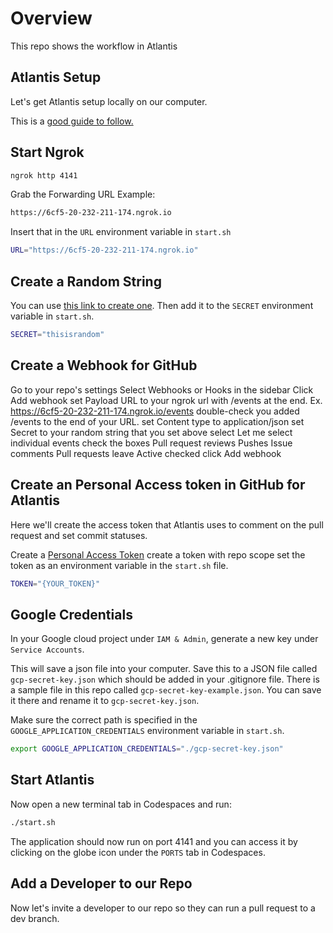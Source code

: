 # Overview

This repo shows the workflow in Atlantis

## Atlantis Setup

Let's get Atlantis setup locally on our computer.

This is a [good guide to follow.](https://www.runatlantis.io/guide/testing-locally.html)

## Start Ngrok

```bash
ngrok http 4141
```

Grab the Forwarding URL Example:
```bash
https://6cf5-20-232-211-174.ngrok.io
```

Insert that in the `URL` environment variable in `start.sh`

```bash
URL="https://6cf5-20-232-211-174.ngrok.io"
```

## Create a Random String

You can use [this link to create one]( https://www.random.org/strings). Then add it to the `SECRET` environment variable in `start.sh`. 

```bash
SECRET="thisisrandom"
```

## Create a Webhook for GitHub

Go to your repo's settings
Select Webhooks or Hooks in the sidebar
Click Add webhook
set Payload URL to your ngrok url with /events at the end. Ex. https://6cf5-20-232-211-174.ngrok.io/events
double-check you added /events to the end of your URL.
set Content type to application/json
set Secret to your random string that you set above
select Let me select individual events
check the boxes
Pull request reviews
Pushes
Issue comments
Pull requests
leave Active checked
click Add webhook

## Create an Personal Access token in GitHub for Atlantis

Here we'll create the access token that Atlantis uses to comment on the pull request and set commit statuses.

Create a [Personal Access Token](https://docs.github.com/en/authentication/keeping-your-account-and-data-secure/creating-a-personal-access-token#creating-a-fine-grained-personal-access-token)
create a token with repo scope
set the token as an environment variable in the `start.sh` file.

```bash
TOKEN="{YOUR_TOKEN}"
```

## Google Credentials

In your Google cloud project under `IAM & Admin`, generate a new key under `Service Accounts`.

This will save a json file into your computer. Save this to a JSON file called `gcp-secret-key.json` which should be added in your .gitignore file. There is a sample file in this repo called `gcp-secret-key-example.json`. You can save it there and rename it to `gcp-secret-key.json`.

Make sure the correct path is specified in the `GOOGLE_APPLICATION_CREDENTIALS` environment variable in `start.sh`.
```bash
export GOOGLE_APPLICATION_CREDENTIALS="./gcp-secret-key.json"
```

## Start Atlantis

Now open a new terminal tab in Codespaces and run:

```bash
./start.sh
```

The application should now run on port 4141 and you can access it by clicking on the globe icon under the `PORTS` tab in Codespaces.

## Add a Developer to our Repo

Now let's invite a developer to our repo so they can run a pull request to a dev branch.

